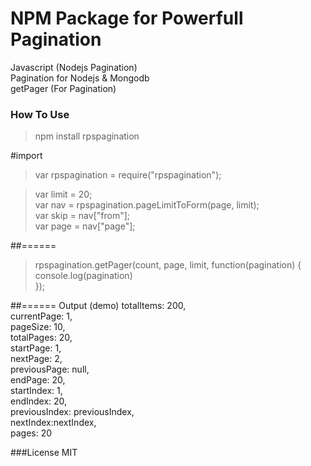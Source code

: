 # NPM Package for Powerfull Pagination
Javascript (Nodejs Pagination)<br />
Pagination for Nodejs & Mongodb<br />
getPager (For Pagination)<br />

### How To Use
> npm install rpspagination<br />

#import
> var rpspagination = require("rpspagination");<br />

>var limit = 20;<br />
>var nav = rpspagination.pageLimitToForm(page, limit);<br />
>var skip = nav["from"];<br />
>var page = nav["page"];<br />

##======
>rpspagination.getPager(count, page, limit, function(pagination) {<br />
>   console.log(pagination)<br />
>});<br />

##====== Output (demo)
totalItems: 200,<br />
currentPage: 1,<br />
pageSize: 10,<br />
totalPages: 20,<br />
startPage: 1,<br />
nextPage: 2,<br />
previousPage: null,<br />
endPage: 20,<br />
startIndex: 1,<br />
endIndex: 20,<br />
previousIndex: previousIndex,<br />
nextIndex:nextIndex,<br />
pages: 20<br />

###License
MIT